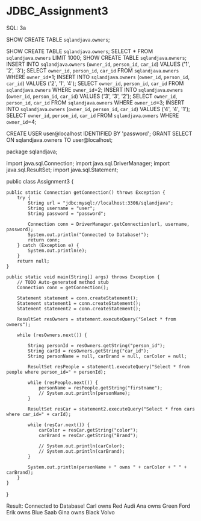 # JDBC_Assignment3

SQL: 3a

SHOW CREATE TABLE `sqlandjava`.`owners`;

SHOW CREATE TABLE `sqlandjava`.`owners`;
SELECT * FROM `sqlandjava`.`owners` LIMIT 1000;
SHOW CREATE TABLE `sqlandjava`.`owners`;
INSERT INTO `sqlandjava`.`owners` (`owner_id`, `person_id`, `car_id`) VALUES ('1', '2', '3');
SELECT `owner_id`, `person_id`, `car_id` FROM `sqlandjava`.`owners` WHERE  `owner_id`=1;
INSERT INTO `sqlandjava`.`owners` (`owner_id`, `person_id`, `car_id`) VALUES ('2', '1', '4');
SELECT `owner_id`, `person_id`, `car_id` FROM `sqlandjava`.`owners` WHERE  `owner_id`=2;
INSERT INTO `sqlandjava`.`owners` (`owner_id`, `person_id`, `car_id`) VALUES ('3', '3', '2');
SELECT `owner_id`, `person_id`, `car_id` FROM `sqlandjava`.`owners` WHERE  `owner_id`=3;
INSERT INTO `sqlandjava`.`owners` (`owner_id`, `person_id`, `car_id`) VALUES ('4', '4', '1');
SELECT `owner_id`, `person_id`, `car_id` FROM `sqlandjava`.`owners` WHERE  `owner_id`=4;


CREATE USER user@localhost IDENTIFIED BY 'password';
GRANT SELECT ON sqlandjava.owners TO user@localhost;

package sqlandjava;

import java.sql.Connection;
import java.sql.DriverManager;
import java.sql.ResultSet;
import java.sql.Statement;

public class Assignment3 {

	public static Connection getConnection() throws Exception {
		try {
			String url = "jdbc:mysql://localhost:3306/sqlandjava";
			String username = "user";
			String password = "password";

			Connection conn = DriverManager.getConnection(url, username, password);
			System.out.println("Connected to Database!");
			return conn;
		} catch (Exception e) {
			System.out.println(e);
		}
		return null;
	}

	public static void main(String[] args) throws Exception {
		// TODO Auto-generated method stub
		Connection conn = getConnection();

		Statement statement = conn.createStatement();
		Statement statement1 = conn.createStatement();
		Statement statement2 = conn.createStatement();

		ResultSet resOwners = statement.executeQuery("Select * from owners");

		while (resOwners.next()) {

			String personId = resOwners.getString("person_id");
			String carId = resOwners.getString("car_id");
			String personName = null, carBrand = null, carColor = null;

			ResultSet resPeople = statement1.executeQuery("Select * from people where person_id=" + personId);

			while (resPeople.next()) {
				personName = resPeople.getString("firstname");
				// System.out.println(personName);
			}

			ResultSet resCar = statement2.executeQuery("Select * from cars where car_id=" + carId);

			while (resCar.next()) {
				carColor = resCar.getString("color");
				carBrand = resCar.getString("Brand");

				// System.out.println(carColor);
				// System.out.println(carBrand);
			}

			System.out.println(personName + " owns " + carColor + " " + carBrand);
		}
	}

}

Result:
Connected to Database!
Carl owns Red Audi
Ana owns Green Ford 
Erik owns Blue Saab
Gina owns Black Volvo
